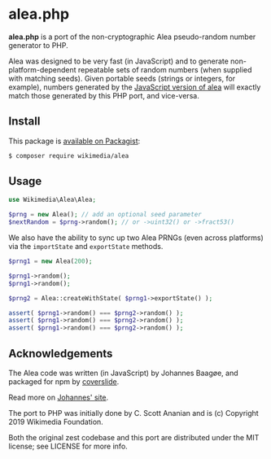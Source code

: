 # alea.php

__alea.php__ is a port of the non-cryptographic Alea pseudo-random number
generator to PHP.

Alea was designed to be very fast (in JavaScript) and to generate
non-platform-dependent repeatable sets of random numbers (when supplied
with matching seeds).  Given portable seeds (strings or integers, for
example), numbers generated by the
[JavaScript version of alea](https://github.com/coverslide/node-alea/)
will exactly match those generated by this PHP port, and vice-versa.

## Install
This package is
[available on Packagist](https://packagist.org/packages/wikimedia/alea):

```bash
$ composer require wikimedia/alea
```

## Usage

```php
use Wikimedia\Alea\Alea;

$prng = new Alea(); // add an optional seed parameter
$nextRandom = $prng->random(); // or ->uint32() or ->fract53()
```

We also have the ability to sync up two Alea PRNGs (even across platforms)
via the `importState` and `exportState` methods.

```php
$prng1 = new Alea(200);

$prng1->random();
$prng1->random();

$prng2 = Alea::createWithState( $prng1->exportState() );

assert( $prng1->random() === $prng2->random() );
assert( $prng1->random() === $prng2->random() );
assert( $prng1->random() === $prng2->random() );
```

## Acknowledgements

The Alea code was written (in JavaScript) by Johannes Baagøe, and packaged
for npm by [coverslide](https://github.com/coverslide).

Read more on [Johannes' site](https://web.archive.org/web/20120619002808/http://baagoe.org/en/wiki/Better_random_numbers_for_javascript).

The port to PHP was initially done by C. Scott Ananian and is
(c) Copyright 2019 Wikimedia Foundation.

Both the original zest codebase and this port are distributed under
the MIT license; see LICENSE for more info.
